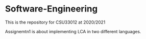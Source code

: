 # Software-Engineering

This is the repository for CSU33012 at 2020/2021

Assignemtn1 is about implementing LCA in two different languages.
